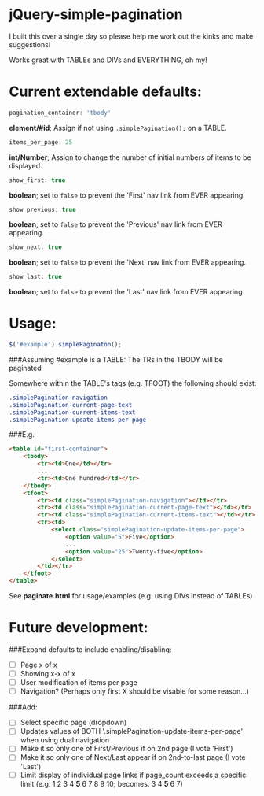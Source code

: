 jQuery-simple-pagination
========================
I built this over a single day so please help me work out the kinks and make suggestions!

Works great with TABLEs and DIVs and EVERYTHING, oh my!

Current extendable defaults:
====
```javascript
pagination_container: 'tbody'
```
**element/#id**; Assign if not using `.simplePagination();` on a TABLE.

```javascript
items_per_page: 25
```
**int/Number**; Assign to change the number of initial numbers of items to be displayed.

```javascript
show_first: true
```
**boolean**; set to `false` to prevent the 'First' nav link from EVER appearing.

```javascript
show_previous: true
```
**boolean**; set to `false` to prevent the 'Previous' nav link from EVER appearing.

```javascript
show_next: true
```
**boolean**; set to `false` to prevent the 'Next' nav link from EVER appearing.

```javascript
show_last: true
```
**boolean**; set to `false` to prevent the 'Last' nav link from EVER appearing.

Usage:
=====
```javascript
$('#example').simplePaginaton();
```

###Assuming #example is a TABLE:
The TRs in the TBODY will be paginated

Somewhere within the TABLE's tags (e.g. TFOOT) the following should exist:
```css
.simplePagination-navigation
.simplePagination-current-page-text
.simplePagination-current-items-text
.simplePagination-update-items-per-page
```

###E.g.
```html
<table id="first-container">
	<tbody>
		<tr><td>One</td></tr>
		...
		<tr><td>One hundred</td></tr>
	</tbody>
	<tfoot>
		<tr><td class="simplePagination-navigation"></td></tr>
		<tr><td class="simplePagination-current-page-text"></td></tr>
		<tr><td class="simplePagination-current-items-text"></td></tr>
		<tr><td>
			<select class="simplePagination-update-items-per-page">
				<option value="5">Five</option>
				...
				<option value="25">Twenty-five</option>
			</select>
		</td></tr>
	</tfoot>
</table>
```

See **paginate.html** for usage/examples (e.g. using DIVs instead of TABLEs)

Future development:
=====
###Expand defaults to include enabling/disabling:
- [ ] Page x of x
- [ ] Showing x-x of x
- [ ] User modification of items per page
- [ ] Navigation? (Perhaps only first X should be visable for some reason...)

###Add:
- [ ] Select specific page (dropdown)
- [ ] Updates values of BOTH '.simplePagination-update-items-per-page' when using dual navigation
- [ ] Make it so only one of First/Previous if on 2nd page (I vote 'First')
- [ ] Make it so only one of Next/Last appear if on 2nd-to-last page (I vote 'Last')
- [ ] Limit display of individual page links if page_count exceeds a specific limit (e.g. 1 2 3 4 **5** 6 7 8 9 10; becomes: 3 4 **5** 6 7)
